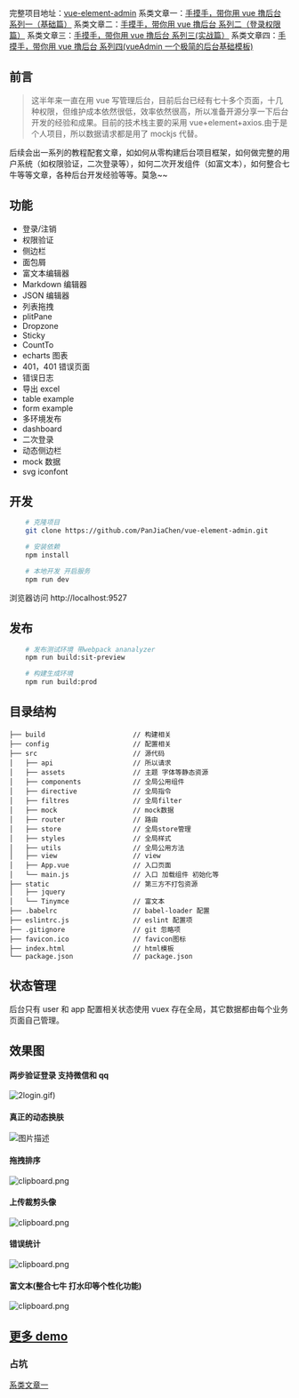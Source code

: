 完整项目地址：[vue-element-admin](https://github.com/PanJiaChen/vue-element-admin)
系类文章一：[手摸手，带你用 vue 撸后台 系列一（基础篇）](https://segmentfault.com/a/1190000009275424)
系类文章二：[手摸手，带你用 vue 撸后台 系列二（登录权限篇）](https://segmentfault.com/a/1190000009506097)
系类文章三：[手摸手，带你用 vue 撸后台 系列三(实战篇）](https://segmentfault.com/a/1190000009762198)
系类文章四：[手摸手，带你用 vue 撸后台 系列四(vueAdmin 一个极简的后台基础模板)](https://segmentfault.com/a/1190000010043013)

## 前言

> 这半年来一直在用 vue 写管理后台，目前后台已经有七十多个页面，十几种权限，但维护成本依然很低，效率依然很高，所以准备开源分享一下后台开发的经验和成果。目前的技术栈主要的采用 vue+element+axios.由于是个人项目，所以数据请求都是用了 mockjs 代替。

后续会出一系列的教程配套文章，如如何从零构建后台项目框架，如何做完整的用户系统（如权限验证，二次登录等），如何二次开发组件（如富文本），如何整合七牛等等文章，各种后台开发经验等等。莫急~~

## 功能

- 登录/注销
- 权限验证
- 侧边栏
- 面包屑
- 富文本编辑器
- Markdown 编辑器
- JSON 编辑器
- 列表拖拽
- plitPane
- Dropzone
- Sticky
- CountTo
- echarts 图表
- 401，401 错误页面
- 错误日志
- 导出 excel
- table example
- form example
- 多环境发布
- dashboard
- 二次登录
- 动态侧边栏
- mock 数据
- svg iconfont

## 开发

```bash
    # 克隆项目
    git clone https://github.com/PanJiaChen/vue-element-admin.git

    # 安装依赖
    npm install

    # 本地开发 开启服务
    npm run dev
```

浏览器访问 http://localhost:9527

## 发布

```bash
    # 发布测试环境 带webpack ananalyzer
    npm run build:sit-preview

    # 构建生成环境
    npm run build:prod
```

## 目录结构

```shell
├── build                      // 构建相关  
├── config                     // 配置相关
├── src                        // 源代码
│   ├── api                    // 所以请求
│   ├── assets                 // 主题 字体等静态资源
│   ├── components             // 全局公用组件
│   ├── directive              // 全局指令
│   ├── filtres                // 全局filter
│   ├── mock                   // mock数据
│   ├── router                 // 路由
│   ├── store                  // 全局store管理
│   ├── styles                 // 全局样式
│   ├── utils                  // 全局公用方法
│   ├── view                   // view
│   ├── App.vue                // 入口页面
│   └── main.js                // 入口 加载组件 初始化等
├── static                     // 第三方不打包资源
│   ├── jquery
│   └── Tinymce                // 富文本
├── .babelrc                   // babel-loader 配置
├── eslintrc.js                // eslint 配置项
├── .gitignore                 // git 忽略项
├── favicon.ico                // favicon图标
├── index.html                 // html模板
└── package.json               // package.json

```

## 状态管理

后台只有 user 和 app 配置相关状态使用 vuex 存在全局，其它数据都由每个业务页面自己管理。

## 效果图

#### 两步验证登录 支持微信和 qq

![2login.gif][1])

#### 真正的动态换肤

![图片描述][2]

#### 拖拽排序

![clipboard.png](/img/bVMIxU)

#### 上传裁剪头像

![clipboard.png](/img/bVMIx9)

#### 错误统计

![clipboard.png](/img/bVMIye)

#### 富文本(整合七牛 打水印等个性化功能)

![clipboard.png](/img/bVMIym)

## [更多 demo][3]

### 占坑

[系类文章一][4]

[1]: /img/bVMIw0
[2]: /img/bVMIxe
[3]: http://panjiachen.github.io/vue-element-admin/
[4]: https://segmentfault.com/a/1190000009275424
